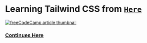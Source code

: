 # Learning Tailwind CSS from [`Here`](https://www.freecodecamp.org/news/what-is-tailwind-css-a-beginners-guide/) #

[
  ![][thumbnail]
](https://www.freecodecamp.org/news/what-is-tailwind-css-a-beginners-guide/)

[thumbnail]: https://www.freecodecamp.org/news/content/images/size/w2000/2022/09/Group-69.png "freeCodeCamp article thumbnail"

### [Continues Here](/with-tailwindcss-app/) ###